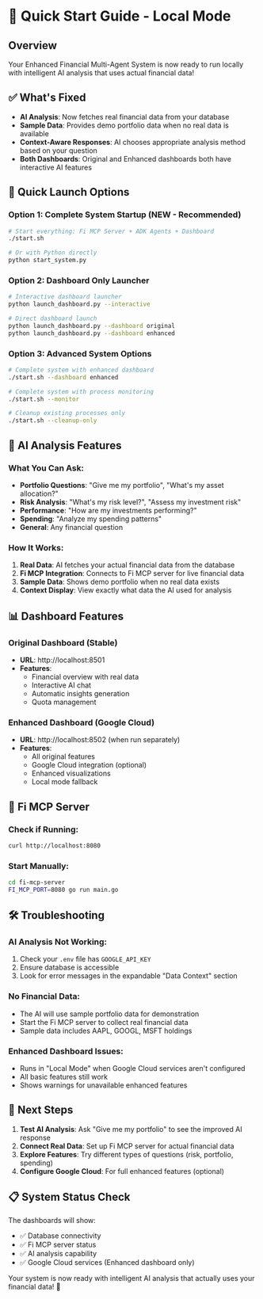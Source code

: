 # 🚀 Quick Start Guide - Local Mode

## Overview
Your Enhanced Financial Multi-Agent System is now ready to run locally with intelligent AI analysis that uses actual financial data!

## ✅ What's Fixed
- **AI Analysis**: Now fetches real financial data from your database
- **Sample Data**: Provides demo portfolio data when no real data is available
- **Context-Aware Responses**: AI chooses appropriate analysis method based on your question
- **Both Dashboards**: Original and Enhanced dashboards both have interactive AI features

## 🎯 Quick Launch Options

### Option 1: Complete System Startup (NEW - Recommended)
```bash
# Start everything: Fi MCP Server + ADK Agents + Dashboard
./start.sh

# Or with Python directly
python start_system.py
```

### Option 2: Dashboard Only Launcher
```bash
# Interactive dashboard launcher
python launch_dashboard.py --interactive

# Direct dashboard launch
python launch_dashboard.py --dashboard original
python launch_dashboard.py --dashboard enhanced
```

### Option 3: Advanced System Options
```bash
# Complete system with enhanced dashboard
./start.sh --dashboard enhanced

# Complete system with process monitoring
./start.sh --monitor

# Cleanup existing processes only
./start.sh --cleanup-only
```

## 💬 AI Analysis Features

### What You Can Ask:
- **Portfolio Questions**: "Give me my portfolio", "What's my asset allocation?"
- **Risk Analysis**: "What's my risk level?", "Assess my investment risk"
- **Performance**: "How are my investments performing?"
- **Spending**: "Analyze my spending patterns"
- **General**: Any financial question

### How It Works:
1. **Real Data**: AI fetches your actual financial data from the database
2. **Fi MCP Integration**: Connects to Fi MCP server for live financial data
3. **Sample Data**: Shows demo portfolio when no real data exists
4. **Context Display**: View exactly what data the AI used for analysis

## 📊 Dashboard Features

### Original Dashboard (Stable)
- **URL**: http://localhost:8501
- **Features**: 
  - Financial overview with real data
  - Interactive AI chat
  - Automatic insights generation
  - Quota management

### Enhanced Dashboard (Google Cloud)
- **URL**: http://localhost:8502 (when run separately)
- **Features**:
  - All original features
  - Google Cloud integration (optional)
  - Enhanced visualizations
  - Local mode fallback

## 🔌 Fi MCP Server

### Check if Running:
```bash
curl http://localhost:8080
```

### Start Manually:
```bash
cd fi-mcp-server
FI_MCP_PORT=8080 go run main.go
```

## 🛠 Troubleshooting

### AI Analysis Not Working:
1. Check your `.env` file has `GOOGLE_API_KEY`
2. Ensure database is accessible
3. Look for error messages in the expandable "Data Context" section

### No Financial Data:
- The AI will use sample portfolio data for demonstration
- Start the Fi MCP server to collect real financial data
- Sample data includes AAPL, GOOGL, MSFT holdings

### Enhanced Dashboard Issues:
- Runs in "Local Mode" when Google Cloud services aren't configured
- All basic features still work
- Shows warnings for unavailable enhanced features

## 🎯 Next Steps

1. **Test AI Analysis**: Ask "Give me my portfolio" to see the improved AI response
2. **Connect Real Data**: Set up Fi MCP server for actual financial data
3. **Explore Features**: Try different types of questions (risk, portfolio, spending)
4. **Configure Google Cloud**: For full enhanced features (optional)

## 📋 System Status Check

The dashboards will show:
- ✅ Database connectivity
- ✅ Fi MCP server status  
- ✅ AI analysis capability
- ✅ Google Cloud services (Enhanced dashboard only)

Your system is now ready with intelligent AI analysis that actually uses your financial data! 🎉 